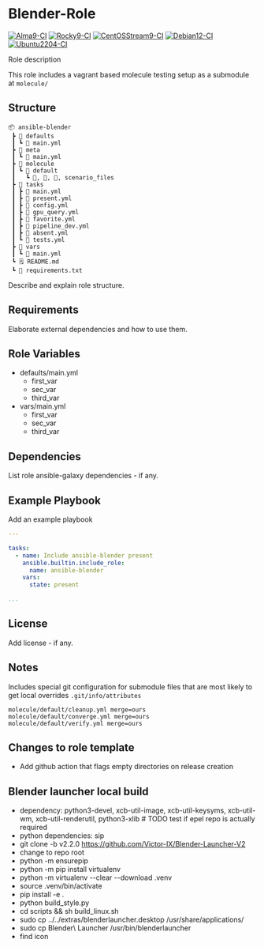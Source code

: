 # Blender-Role

[![Alma9-CI](https://github.com/philnewm/ansible-blender/actions/workflows/alma9-ci-caller.yml/badge.svg)](https://github.com/philnewm/ansible-blender/actions/workflows/alma9-ci-caller.yml)  [![Rocky9-CI](https://github.com/philnewm/ansible-blender/actions/workflows/rocky9-ci-caller.yml/badge.svg)](https://github.com/philnewm/ansible-blender/actions/workflows/rocky9-ci-caller.yml)  [![CentOSStream9-CI](https://github.com/philnewm/ansible-blender/actions/workflows/centosstream9-ci-caller.yml/badge.svg)](https://github.com/philnewm/ansible-blender/actions/workflows/centosstream9-ci-caller.yml)  [![Debian12-CI](https://github.com/philnewm/ansible-blender/actions/workflows/debian12-ci-caller.yml/badge.svg)](https://github.com/philnewm/ansible-blender/actions/workflows/debian12-ci-caller.yml)  [![Ubuntu2204-CI](https://github.com/philnewm/ansible-blender/actions/workflows/ubuntu2204-ci-caller.yml/badge.svg)](https://github.com/philnewm/ansible-blender/actions/workflows/ubuntu2204-ci-caller.yml)

Role description

This role includes a vagrant based molecule testing setup as a submodule at `molecule/`

## Structure

```code
📦 ansible-blender
 ┣ 📂 defaults
 ┃ ┗ 📜 main.yml
 ┣ 📂 meta
 ┃ ┗ 📜 main.yml
 ┣ 📂 molecule
 ┃ ┗ 📂 default
 ┃   ┗ 📜, 📜, 📜, scenario_files
 ┣ 📂 tasks
 ┃ ┣ 📜 main.yml
 ┃ ┣ 📜 present.yml
 ┃ ┣ 📜 config.yml
 ┃ ┣ 📜 gpu_query.yml
 ┃ ┣ 📜 favorite.yml
 ┃ ┣ 📜 pipeline_dev.yml
 ┃ ┣ 📜 absent.yml
 ┃ ┗ 📜 tests.yml
 ┣ 📂 vars
 ┃ ┗ 📜 main.yml
 ┗ 🗒️ README.md
 ┗ 📓 requirements.txt

```

Describe and explain role structure.

## Requirements

Elaborate external dependencies and how to use them.

## Role Variables

* defaults/main.yml
  * first_var
  * sec_var
  * third_var
* vars/main.yml
  * first_var
  * sec_var
  * third_var

## Dependencies

List role ansible-galaxy dependencies - if any.

## Example Playbook

Add an example playbook

```yaml
---

tasks:
  - name: Include ansible-blender present
    ansible.builtin.include_role:
      name: ansible-blender
    vars:
      state: present

...
```

## License

Add license - if any.

## Notes

Includes special git configuration for submodule files that are most likely to get local overrides
`.git/info/attributes`

```code
molecule/default/cleanup.yml merge=ours
molecule/default/converge.yml merge=ours
molecule/default/verify.yml merge=ours
```

## Changes to role template

* Add github action that flags empty directories on release creation

## Blender launcher local build

* dependency: python3-devel, xcb-util-image, xcb-util-keysyms, xcb-util-wm, xcb-util-renderutil, python3-xlib  # TODO test if epel repo is actually required
* python dependencies: sip
* git clone -b v2.2.0 https://github.com/Victor-IX/Blender-Launcher-V2
* change to repo root
* python -m ensurepip
* python -m pip install virtualenv
* python -m virtualenv --clear --download .venv
* source .venv/bin/activate
* pip install -e .
* python build_style.py
* cd scripts && sh build_linux.sh
* sudo cp ../../extras/blenderlauncher.desktop /usr/share/applications/
* sudo cp Blender\ Launcher /usr/bin/blenderlauncher
* find icon
